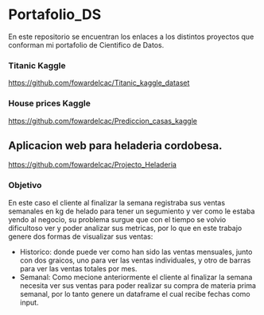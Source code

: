 # Portafolio_DS

En este repositorio se encuentran los enlaces a los distintos proyectos que conforman mi portafolio de Cientifico de Datos.

### Titanic Kaggle 
https://github.com/fowardelcac/Titanic_kaggle_dataset

### House prices Kaggle 
https://github.com/fowardelcac/Prediccion_casas_kaggle

## Aplicacion web para heladeria cordobesa.

https://github.com/fowardelcac/Projecto_Heladeria
### Objetivo
En este caso el cliente al finalizar la semana registraba sus ventas semanales en kg de helado para tener un segumiento y ver como le estaba yendo al negocio, su problema surgue que con el tiempo se volvio dificultoso ver y poder analizar sus metricas, por lo que en este trabajo genere dos formas de visualizar sus ventas:
  - Historico: donde puede ver como han sido las ventas mensuales, junto con dos graicos, uno para ver las ventas individuales, y otro de barras para ver las ventas totales por mes.
  - Semanal: Como mecione anteriormente el cliente al finalizar la semana necesita ver sus ventas para poder  realizar su compra de materia prima semanal, por lo tanto genere un dataframe el cual recibe fechas como input.

